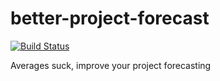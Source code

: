 # better-project-forecast

[![Build Status](https://travis-ci.org/cmheisel/better-project-forecast.svg?branch=master)](https://travis-ci.org/cmheisel/better-project-forecast)

Averages suck, improve your project forecasting
